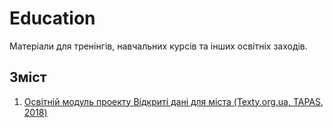 # Education
Матеріали для тренінгів, навчальних курсів та інших освітніх заходів.

## Зміст
1. [Освітній модуль проекту Відкриті дані для міста (Texty.org.ua, TAPAS, 2018)](https://github.com/tapas-opendata/Education/tree/master/DataForCites)
